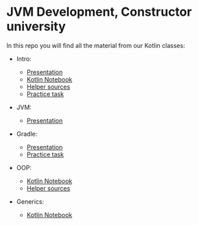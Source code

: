 # JVM Development, Constructor university

In this repo you will find all the material from our Kotlin classes:

- Intro:

  - [Presentation](./src/notebooks/introduction/kotlin_intro.pdf)
  - [Kotlin Notebook](./src/notebooks/introduction/IntroductionToKotlin.ipynb)
  - [Helper sources](./src/main/kotlin/org/jetbrains/kotlin/public/course/introduction)
  - [Practice task](./src/main/kotlin/org/jetbrains/kotlin/public/course/introduction/practice)

- JVM:

  - [Presentation](./src/notebooks/jvm/The_Java_Virtual_Machine.pdf)

- Gradle:

  - [Presentation](./src/notebooks/gradle/Gradle.pdf)
  - [Practice task](https://github.com/nbirillo/jvm-dev-gradle-task)

- OOP:

  - [Kotlin Notebook](./src/notebooks/oop/ObjectOrientedProgramming.ipynb)
  - [Helper sources](./src/main/kotlin/org/jetbrains/kotlin/public/course/oop)

- Generics:

  - [Kotlin Notebook](./src/notebooks/generics/Generics.ipynb)